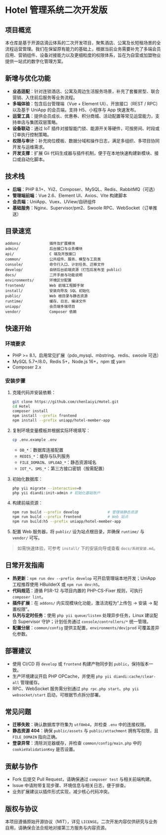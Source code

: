# Hotel 管理系统二次开发版

## 项目概览

本仓库是基于开源店滴云体系的二次开发项目，聚焦酒店、公寓及长短租场景的全流程运营管理。我们在保留原有能力的基础上，根据当前业务需要补充了多端会员应用、营销组件、设备对接能力以及更细粒度的权限体系，旨在为自营或加盟物业提供一站式的数字化管理方案。

## 新增与优化功能

- **业态适配**：针对连锁酒店、公寓及周边生活服务场景，补充了套餐房型、联合营销、入住前后服务等业务流程。
- **多端体验**：包含后台管理端（Vue + Element UI）、开放接口（REST / RPC）以及基于 UniApp 的会员端，支持 H5、小程序与 App 快速发布。
- **运营工具**：提供会员成长、优惠券、积分商城、活动配置等常见运营能力，支持单店与集团双层策略。
- **设备联动**：通过 IoT 插件对接智能门锁、能源开关等硬件，可按房间、时段或订单执行控制策略。
- **权限与审计**：补充岗位模板、数据分域和操作日志，满足多组织、多项目协同开发与运维需求。
- **开发支撑**：扩展 Gii 代码生成器与插件机制，便于在本地快速构建新模块、接口或自动化脚本。

## 技术栈

- **后端**：PHP 8.1+、Yii2、Composer、MySQL、Redis、RabbitMQ（可选）
- **管理端前端**：Vue 2.6、Element UI、Axios、Vite 构建脚本
- **会员端**：UniApp、Vuex、UView/自研组件
- **基础服务**：Nginx、Supervisor/pm2、Swoole RPC、WebSocket（订单推送）

## 目录速览

```
addons/             插件及扩展模块
admin/              后台接口与业务模块
api/                C 端及开放接口
common/             公共组件、服务、模型与工具类
console/            命令行入口、计划任务、迁移文件
develop/            自研后台前端资源（打包后发布至 public）
docs/               二开手册与功能说明
environments/       环境区分配置
frontend/           Web 前端工程脚手架
install/            安装向导及 SQL 初始化
public/             Web 根目录与静态资源
runtime/            缓存、日志、编译文件
uniapp/             会员端多端项目
vendor/             Composer 依赖
```

## 快速开始

### 环境要求

- PHP >= 8.1，启用常见扩展（pdo_mysql、mbstring、redis、swoole 可选）
- MySQL 5.7+/8.0，Redis 5+，Node.js 16+，npm 或 yarn
- Composer 2.x

### 安装步骤

1. 克隆代码并安装依赖：  

    ```bash
    git clone https://github.com/chenlaiyi/Hotel.git
    cd Hotel
    composer install
    npm install --prefix frontend
    npm install --prefix uniapp/hotel-member-app
    ```

2. 复制环境变量模板并根据实际环境填写：  

    ```bash
    cp .env.example .env
    ```

    - `DB_*`：数据库连接配置
    - `REDIS_*`：缓存与队列服务
    - `FILE_DOMAIN`、`UPLOAD_*`：静态资源域名
    - `IOT_*`、`SMS_*`：第三方接口密钥（按需配置）

3. 初始化数据库：  

    ```bash
    php yii migrate --interactive=0
    php yii diandi:init-admin # 初始化基础账户
    ```

4. 构建前端资源：  

    ```bash
    npm run build --prefix develop             # 管理端静态资源
    npm run build --prefix frontend            # Web 站点
    npm run build:h5 --prefix uniapp/hotel-member-app
    ```
5. 配置 Web 服务器，将 `public/` 设为站点根目录，并确保 `runtime/` 与 `vendor/` 可写。

> 如需快速体验，可参考 `install/` 下的安装向导或查看 `docs/系统安装.md`。

## 日常开发指南

- **热更新**：`npm run dev --prefix develop` 可开启管理端本地开发；UniApp 工程推荐使用 HBuilderX 或 `npm run dev:h5`。
- **代码规范**：遵循 PSR-12 与项目内置的 PHP-CS-Fixer 规则，可执行 `composer lint`。
- **插件扩展**：在 `addons/` 内实现模块化功能，激活流程为“上传包 → 安装 → 配置权限”。
- **队列与定时任务**：使用 `php yii queue/listen` 处理异步任务，Linux 建议配合 Supervisor 守护；计划任务通过 `console/controllers/*` 统一管理。
- **配置分层**：`common/config` 提供主配置，`environments/dev|prod` 可覆盖差异化参数。

## 部署建议

- 使用 CI/CD 将 `develop` 或 `frontend` 构建产物同步到 `public`，保持版本一致。
- 生产环境建议开启 PHP OPCache，并使用 `php yii diandi:cache/clear-all` 管理缓存。
- RPC、WebSocket 服务需分别通过 `php rpc.php start`、`php yii websocket/start` 启动，可根据节点拆分部署。

## 常见问题

- **迁移失败**：确认数据库字符集为 `utf8mb4`，并检查 `.env` 中的连接权限。
- **静态资源 404**：确保 `public/assets` 与 `public/attachment` 拥有写权限，且 `FILE_DOMAIN` 指向正确。
- **登录异常**：清除浏览器缓存，并检查 `common/config/main.php` 中的 `cookieValidationKey` 是否设置。

## 贡献与协作

- Fork 后提交 Pull Request，请确保通过 `composer test` 与相关前端构建。
- Issue 中请附带复现步骤、环境信息与相关日志，便于排查。
- 业务扩展建议以插件形式实现，减少核心代码冲突。

## 版权与协议

本项目遵循原始开源协议（MIT），详见 `LICENSE`。二次开发内容仅供研究与业务自用，请确保合法合规地对接第三方服务与内容资源。